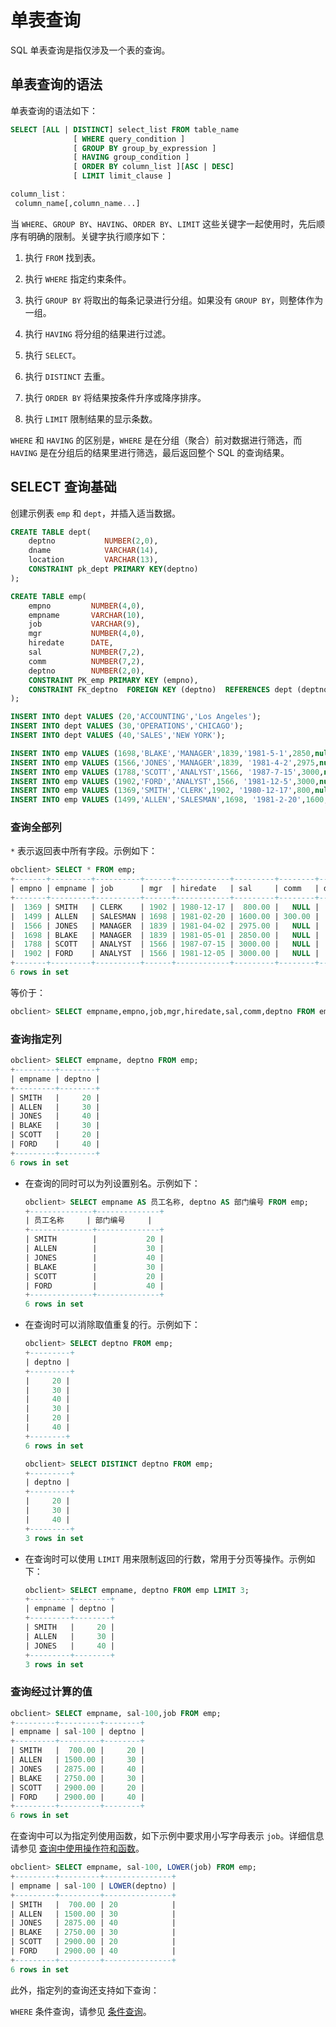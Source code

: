 # 单表查询

SQL 单表查询是指仅涉及一个表的查询。

## 单表查询的语法

单表查询的语法如下：

```sql
SELECT [ALL | DISTINCT] select_list FROM table_name
              [ WHERE query_condition ]
              [ GROUP BY group_by_expression ]
              [ HAVING group_condition ]
              [ ORDER BY column_list ][ASC | DESC]
              [ LIMIT limit_clause ]

column_list：
 column_name[,column_name...] 
```

当 `WHERE`、`GROUP BY`、`HAVING`、`ORDER BY`、`LIMIT` 这些关键字一起使用时，先后顺序有明确的限制。关键字执行顺序如下：

1. 执行 `FROM` 找到表。

2. 执行 `WHERE` 指定约束条件。

3. 执行 `GROUP BY` 将取出的每条记录进行分组。如果没有 `GROUP BY`，则整体作为一组。

4. 执行 `HAVING` 将分组的结果进行过滤。

5. 执行 `SELECT`。

6. 执行 `DISTINCT` 去重。

7. 执行 `ORDER BY` 将结果按条件升序或降序排序。

8. 执行 `LIMIT` 限制结果的显示条数。

`WHERE` 和 `HAVING` 的区别是，`WHERE` 是在分组（聚合）前对数据进行筛选，而 `HAVING` 是在分组后的结果里进行筛选，最后返回整个 SQL 的查询结果。

## SELECT 查询基础

创建示例表 `emp` 和 `dept`，并插入适当数据。

```sql
CREATE TABLE dept(  
    deptno           NUMBER(2,0),  
    dname            VARCHAR(14),  
    location         VARCHAR(13),   
    CONSTRAINT pk_dept PRIMARY KEY(deptno)  
);

CREATE TABLE emp(  
    empno         NUMBER(4,0),  
    empname       VARCHAR(10),  
    job           VARCHAR(9),  
    mgr           NUMBER(4,0),  
    hiredate      DATE,  
    sal           NUMBER(7,2),  
    comm          NUMBER(7,2),        
    deptno        NUMBER(2,0),   
    CONSTRAINT PK_emp PRIMARY KEY (empno), 
    CONSTRAINT FK_deptno  FOREIGN KEY (deptno)  REFERENCES dept (deptno)  
);

INSERT INTO dept VALUES (20,'ACCOUNTING','Los Angeles');
INSERT INTO dept VALUES (30,'OPERATIONS','CHICAGO');
INSERT INTO dept VALUES (40,'SALES','NEW YORK');

INSERT INTO emp VALUES (1698,'BLAKE','MANAGER',1839,'1981-5-1',2850,null,30);
INSERT INTO emp VALUES (1566,'JONES','MANAGER',1839, '1981-4-2',2975,null,40);
INSERT INTO emp VALUES (1788,'SCOTT','ANALYST',1566, '1987-7-15',3000,null,20);
INSERT INTO emp VALUES (1902,'FORD','ANALYST',1566, '1981-12-5',3000,null,40);
INSERT INTO emp VALUES (1369,'SMITH','CLERK',1902, '1980-12-17',800,null,20);
INSERT INTO emp VALUES (1499,'ALLEN','SALESMAN',1698, '1981-2-20',1600,300,30);
```

### 查询全部列

`*` 表示返回表中所有字段。示例如下：

```sql
obclient> SELECT * FROM emp;
+-------+---------+----------+------+------------+---------+--------+--------+
| empno | empname | job      | mgr  | hiredate   | sal     | comm   | deptno |
+-------+---------+----------+------+------------+---------+--------+--------+
|  1369 | SMITH   | CLERK    | 1902 | 1980-12-17 |  800.00 |   NULL |     20 |
|  1499 | ALLEN   | SALESMAN | 1698 | 1981-02-20 | 1600.00 | 300.00 |     30 |
|  1566 | JONES   | MANAGER  | 1839 | 1981-04-02 | 2975.00 |   NULL |     40 |
|  1698 | BLAKE   | MANAGER  | 1839 | 1981-05-01 | 2850.00 |   NULL |     30 |
|  1788 | SCOTT   | ANALYST  | 1566 | 1987-07-15 | 3000.00 |   NULL |     20 |
|  1902 | FORD    | ANALYST  | 1566 | 1981-12-05 | 3000.00 |   NULL |     40 |
+-------+---------+----------+------+------------+---------+--------+--------+
6 rows in set
```

等价于：

```sql
obclient> SELECT empname,empno,job,mgr,hiredate,sal,comm,deptno FROM emp;
```

### 查询指定列

```sql
obclient> SELECT empname, deptno FROM emp;
+---------+--------+
| empname | deptno |
+---------+--------+
| SMITH   |     20 |
| ALLEN   |     30 |
| JONES   |     40 |
| BLAKE   |     30 |
| SCOTT   |     20 |
| FORD    |     40 |
+---------+--------+
6 rows in set
```

* 在查询的同时可以为列设置别名。示例如下：

  ```sql
  obclient> SELECT empname AS 员工名称, deptno AS 部门编号 FROM emp;
  +--------------+--------------+
  | 员工名称     | 部门编号     |
  +--------------+--------------+
  | SMITH        |           20 |
  | ALLEN        |           30 |
  | JONES        |           40 |
  | BLAKE        |           30 |
  | SCOTT        |           20 |
  | FORD         |           40 |
  +--------------+--------------+
  6 rows in set
  ```

* 在查询时可以消除取值重复的行。示例如下：

  ```sql
  obclient> SELECT deptno FROM emp;
  +---------+
  | deptno |
  +---------+
  |     20 |
  |     30 |
  |     40 |
  |     30 |
  |     20 |
  |     40 |
  +--------+
  6 rows in set
  
  obclient> SELECT DISTINCT deptno FROM emp;
  +---------+
  | deptno |
  +---------+
  |     20 |
  |     30 |
  |     40 |
  +---------+
  3 rows in set
  ```

* 在查询时可以使用 `LIMIT` 用来限制返回的行数，常用于分页等操作。示例如下：

  ```sql
  obclient> SELECT empname, deptno FROM emp LIMIT 3;
  +---------+--------+
  | empname | deptno |
  +---------+--------+
  | SMITH   |     20 |
  | ALLEN   |     30 |
  | JONES   |     40 |
  +---------+--------+
  3 rows in set
  ```

### 查询经过计算的值

```sql
obclient> SELECT empname, sal-100,job FROM emp;
+---------+---------+--------+
| empname | sal-100 | deptno |
+---------+---------+--------+
| SMITH   |  700.00 |     20 |
| ALLEN   | 1500.00 |     30 |
| JONES   | 2875.00 |     40 |
| BLAKE   | 2750.00 |     30 |
| SCOTT   | 2900.00 |     20 |
| FORD    | 2900.00 |     40 |
+---------+---------+--------+
6 rows in set
```

在查询中可以为指定列使用函数，如下示例中要求用小写字母表示 `job`。详细信息请参见 [查询中使用操作符和函数](9.use-operators-and-functions-in-queries/1.use-arithmetic-operators-in-queries.md)。

```sql
obclient> SELECT empname, sal-100, LOWER(job) FROM emp;
+---------+---------+---------------+
| empname | sal-100 | LOWER(deptno) |
+---------+---------+---------------+
| SMITH   |  700.00 | 20            |
| ALLEN   | 1500.00 | 30            |
| JONES   | 2875.00 | 40            |
| BLAKE   | 2750.00 | 30            |
| SCOTT   | 2900.00 | 20            |
| FORD    | 2900.00 | 40            |
+---------+---------+---------------+
6 rows in set
```

此外，指定列的查询还支持如下查询：

`WHERE` 条件查询，请参见 [条件查询](4.conditional-query.md)。
